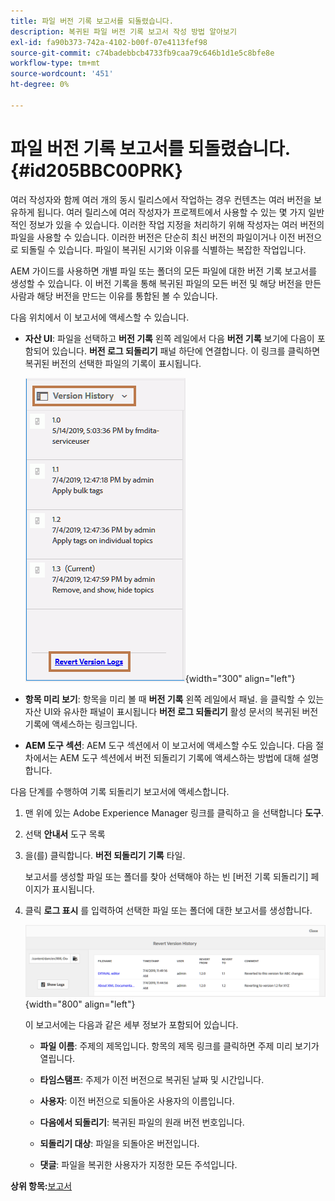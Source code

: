 ```yaml
---
title: 파일 버전 기록 보고서를 되돌렸습니다.
description: 복귀된 파일 버전 기록 보고서 작성 방법 알아보기
exl-id: fa90b373-742a-4102-b00f-07e4113fef98
source-git-commit: c74badebbcb4733fb9caa79c646b1d1e5c8bfe8e
workflow-type: tm+mt
source-wordcount: '451'
ht-degree: 0%

---
```


# 파일 버전 기록 보고서를 되돌렸습니다. {#id205BBC00PRK}

여러 작성자와 함께 여러 개의 동시 릴리스에서 작업하는 경우 컨텐츠는 여러 버전을 보유하게 됩니다. 여러 릴리스에 여러 작성자가 프로젝트에서 사용할 수 있는 몇 가지 일반적인 정보가 있을 수 있습니다. 이러한 작업 지정을 처리하기 위해 작성자는 여러 버전의 파일을 사용할 수 있습니다. 이러한 버전은 단순히 최신 버전의 파일이거나 이전 버전으로 되돌릴 수 있습니다. 파일이 복귀된 시기와 이유를 식별하는 복잡한 작업입니다.

AEM 가이드를 사용하면 개별 파일 또는 폴더의 모든 파일에 대한 버전 기록 보고서를 생성할 수 있습니다. 이 버전 기록을 통해 복귀된 파일의 모든 버전 및 해당 버전을 만든 사람과 해당 버전을 만드는 이유를 통합된 볼 수 있습니다.

다음 위치에서 이 보고서에 액세스할 수 있습니다.

- **자산 UI**: 파일을 선택하고 **버전 기록** 왼쪽 레일에서 다음 **버전 기록** 보기에 다음이 포함되어 있습니다. **버전 로그 되돌리기** 패널 하단에 연결합니다. 이 링크를 클릭하면 복귀된 버전의 선택한 파일의 기록이 표시됩니다.

   ![](images/revert-log-from-assets-ui.png){width="300" align="left"}

- **항목 미리 보기**: 항목을 미리 볼 때 **버전 기록** 왼쪽 레일에서 패널. 을 클릭할 수 있는 자산 UI와 유사한 패널이 표시됩니다 **버전 로그 되돌리기** 활성 문서의 복귀된 버전 기록에 액세스하는 링크입니다.

- **AEM 도구 섹션**: AEM 도구 섹션에서 이 보고서에 액세스할 수도 있습니다. 다음 절차에서는 AEM 도구 섹션에서 버전 되돌리기 기록에 액세스하는 방법에 대해 설명합니다.


다음 단계를 수행하여 기록 되돌리기 보고서에 액세스합니다.

1. 맨 위에 있는 Adobe Experience Manager 링크를 클릭하고 을 선택합니다 **도구**.

1. 선택 **안내서** 도구 목록

1. 을(를) 클릭합니다. **버전 되돌리기 기록** 타일.

   보고서를 생성할 파일 또는 폴더를 찾아 선택해야 하는 빈 [버전 기록 되돌리기] 페이지가 표시됩니다.

1. 클릭 **로그 표시** 를 입력하여 선택한 파일 또는 폴더에 대한 보고서를 생성합니다.

   ![](images/revert-version-history-report.png){width="800" align="left"}

   이 보고서에는 다음과 같은 세부 정보가 포함되어 있습니다.

   - **파일 이름**: 주제의 제목입니다. 항목의 제목 링크를 클릭하면 주제 미리 보기가 열립니다.

   - **타임스탬프**: 주제가 이전 버전으로 복귀된 날짜 및 시간입니다.

   - **사용자**: 이전 버전으로 되돌아온 사용자의 이름입니다.

   - **다음에서 되돌리기**: 복귀된 파일의 원래 버전 번호입니다.

   - **되돌리기 대상**: 파일을 되돌아온 버전입니다.

   - **댓글**: 파일을 복귀한 사용자가 지정한 모든 주석입니다.


**상위 항목:**[&#x200B;보고서](reports-intro.md)

